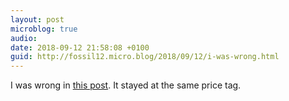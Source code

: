 ```yaml
---
layout: post
microblog: true
audio: 
date: 2018-09-12 21:58:08 +0100
guid: http://fossil12.micro.blog/2018/09/12/i-was-wrong.html
---
```

I was wrong in [this post](https://fossil12.micro.blog/2018/09/12/so-the-iphone.html). It stayed at the same price tag.
